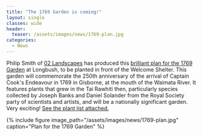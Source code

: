 ```yaml
---
title: "The 1769 Garden is coming!"
layout: single
classes: wide
header:
  teaser: /assets/images/news/1769-plan.jpg
categories:
  - News
---
```


Philip Smith of [02 Landscapes](http://www.o2landscapes.com/) has produced this [brilliant plan for the 1769 Garden](/assets/documents/1769GardenPlan.pdf) at Longbush, to be planted in front of the Welcome Shelter. This garden will commemorate the 250th anniversary of the arrival of Captain Cook's Endeavour in 1769 in Gisborne, at the mouth of the Waimata River. It features plants that grew in the Tai Rawhiti then, particularly species collected by Joseph Banks and Daniel Solander from the Royal Society party of scientists and artists, and will be a nationally significant garden. Very exciting! [See the plant list attached.](/assets/documents/1769PlantScheduleRevised.pdf)


{% include figure image_path="/assets/images/news/1769-plan.jpg" caption="Plan for the 1769 Garden" %}
